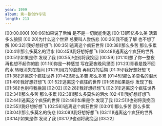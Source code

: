 ```yaml
---
year: 1999
album: 第一张创作专辑
length: 213
---
```

[00:00.000]
[00:06]如果说了后悔 是不是一切就能倒退
[00:13]回忆多么美 活着多么狼狈
[00:20]为什么这个世界 总要叫人尝伤悲
[00:26]我不能了解 也不想了解
[00:32]!我好想好想飞
[00:35]!逃离这个疯狂世界
[00:38]!那么多苦 那么多累
[00:41]!那么多莫名的泪水
[00:45]!我好想好想飞
[00:48]!逃离这个疯狂的世界
[00:51]!如果是你 发现了我
[00:55]!也别将我挽回
[00:59]
[01:10]想了你一整夜 再也想不起你的脸
[01:16]你是一种感觉 写在夏夜晚风里面
[01:23]青春是挽不回的水 转眼消失在指间
[01:29]用力的浪费 再用力的后悔
[01:35]!我好想好想飞
[01:38]!逃离这个疯狂世界
[01:42]!那么多苦 那么多累
[01:45]!那么多莫名的泪水
[01:49]!我好想好想飞
[01:52]!逃离这个疯狂的世界
[01:55]!如果是你 发现了我
[01:58]!也别将我挽回
[02:02]
[02:28]!我好想好想飞
[02:31]!逃离这个疯狂世界
[02:34]!那么多苦 那么多累
[02:38]!那么多莫名的泪水
[02:41]!我好想好想飞
[02:44]!逃离这个疯狂的世界
[02:48]!如果是你 发现了我
[02:51]!也别将我挽回
[02:55]!我好想好想飞
[02:58]!逃离这个疯狂世界
[03:01]!那么多苦 那么多累
[03:04]!那么多莫名的伤悲
[03:08]!我好想好想飞
[03:11]!逃离这个疯狂的世界
[03:14]!如果是你 发现了我
[03:17]!也别将我挽回
[03:22]